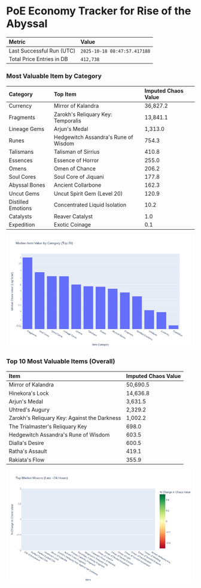 # PoE Economy Tracker for Rise of the Abyssal

<!-- START_MAINTENANCE -->
| Metric | Value |
|:---|:---|
| Last Successful Run (UTC) | `2025-10-18 08:47:57.417188` |
| Total Price Entries in DB | `412,738` |

<!-- END_MAINTENANCE -->

<!-- START_DATAFRAME_DEBUG -->
<!-- END_DATAFRAME_DEBUG -->

<!-- START_CATEGORY_ANALYSIS -->
### Most Valuable Item by Category
| Category | Top Item | Imputed Chaos Value |
| :--- | :--- | :--- |
| Currency | Mirror of Kalandra | 36,827.2 |
| Fragments | Zarokh's Reliquary Key: Temporalis | 13,841.1 |
| Lineage Gems | Arjun's Medal | 1,313.0 |
| Runes | Hedgewitch Assandra's Rune of Wisdom | 754.3 |
| Talismans | Talisman of Sirrius | 410.8 |
| Essences | Essence of Horror | 255.0 |
| Omens | Omen of Chance | 206.2 |
| Soul Cores | Soul Core of Jiquani | 177.8 |
| Abyssal Bones | Ancient Collarbone | 162.3 |
| Uncut Gems | Uncut Spirit Gem (Level 20) | 120.9 |
| Distilled Emotions | Concentrated Liquid Isolation | 10.2 |
| Catalysts | Reaver Catalyst | 1.0 |
| Expedition | Exotic Coinage | 0.1 |


![Category Analysis Chart](charts/category_analysis.png)
<!-- END_ANALYSIS -->

<!-- START_ANALYSIS -->
### Top 10 Most Valuable Items (Overall)
| Item | Imputed Chaos Value |
| :--- | :--- |
| Mirror of Kalandra | 50,690.5 |
| Hinekora's Lock | 14,636.8 |
| Arjun's Medal | 3,631.5 |
| Uhtred's Augury | 2,329.2 |
| Zarokh's Reliquary Key: Against the Darkness | 1,002.2 |
| The Trialmaster's Reliquary Key | 698.0 |
| Hedgewitch Assandra's Rune of Wisdom | 603.5 |
| Dialla's Desire | 600.5 |
| Ratha's Assault | 419.1 |
| Rakiata's Flow | 355.9 |


![Market Movers Chart](charts/market_movers.png)
<!-- END_ANALYSIS -->
